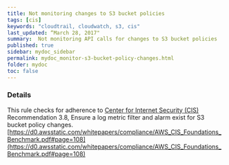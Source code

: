 ```yaml
---
title: Not monitoring changes to S3 bucket policies
tags: [cis]
keywords: "cloudtrail, cloudwatch, s3, cis"
last_updated: “March 28, 2017"
summary:  Not monitoring API calls for changes to S3 bucket policies
published: true
sidebar: mydoc_sidebar
permalink: mydoc_monitor-s3-bucket-policy-changes.html
folder: mydoc
toc: false
---
```


### Details  
This rule checks for adherence to [Center for Internet Security (CIS)](https://www.cisecurity.org/) Recommendation 3.8, Ensure a log metric filter and alarm exist for S3 bucket policy changes. [https://d0.awsstatic.com/whitepapers/compliance/AWS_CIS_Foundations_Benchmark.pdf#page=108](https://d0.awsstatic.com/whitepapers/compliance/AWS_CIS_Foundations_Benchmark.pdf#page=108) 
